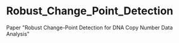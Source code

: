 # Robust_Change_Point_Detection
 Paper "Robust Change-Point Detection for DNA Copy Number Data Analysis"
